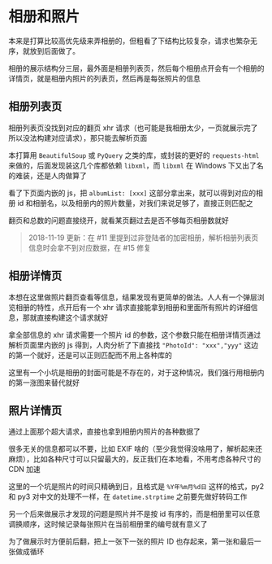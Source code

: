 # 相册和照片

本来是打算比较高优先级来弄相册的，但粗看了下结构比较复杂，请求也繁杂无序，就放到后面做了。

相册的展示结构分三层，最外面是相册列表页，然后每个相册点开会有一个相册的详情页，就是相册内照片的列表页，然后再是每张照片的信息


## 相册列表页

相册列表页没找到对应的翻页 xhr 请求（也可能是我相册太少，一页就展示完了所以没法构建对应请求），那只能去解析页面

本打算用 `BeautifulSoup` 或 `PyQuery` 之类的库，或封装的更好的 `requests-html` 来做的，后面发现装这几个库都依赖 `libxml`，而 `libxml` 在 Windows 下又出了名的难装，还是人肉做算了

看了下页面内嵌的 js，把 `albumList: [xxx]` 这部分拿出来，就可以得到对应的相册 id 和相册名，以及相册内的照片数量，对我们来说足够了，直接正则匹配之

翻页和总数的问题直接绕开，就看某页翻过去是否不够每页相册数就好

> 2018-11-19 更新：在 #11 里提到过非登陆者的加密相册，解析相册列表页信息时会拿不到对应数据，在 #15 修复


## 相册详情页

本想在这里做照片翻页查看等信息，结果发现有更简单的做法。人人有一个弹层浏览相册的特性，点开后有一个 xhr 请求直接能拿到相册和里面所有照片的详细信息，那就直接构建这个请求就好

拿全部信息的 xhr 请求需要一个照片 id 的参数，这个参数只能在相册详情页通过解析页面里内嵌的 js 得到，人肉分析了下直接找 `"PhotoId": "xxx","yyy"` 这边的第一个就好，还是可以正则匹配而不用上各种库的

这里有一个小坑是相册的封面可能是不存在的，对于这种情况，我们强行用相册内的第一涨图来替代就好


## 照片详情页

通过上面那个超大请求，直接也拿到相册内照片的各种数据了

很多无关的信息都可以不要，比如 EXIF 啥的（至少我觉得没啥用了，解析起来还麻烦），比如各种尺寸可以只留最大的，反正我们在本地看，不用考虑各种尺寸的 CDN 加速

这里的一个坑是照片的时间只精确到日，且格式是 `%Y年%m月%d日` 这样的格式，py2 和 py3 对中文的处理不一样，在 `datetime.strptime` 之前要先做好转码工作

另一个后来做展示才发现的问题是照片并不是按 id 有序的，而是相册里可以任意调换顺序，这时候记录每张照片在当前相册里的编号就有意义了

为了做展示时方便前后翻，把上一张下一张的照片 ID 也存起来，第一张和最后一张做成循环
